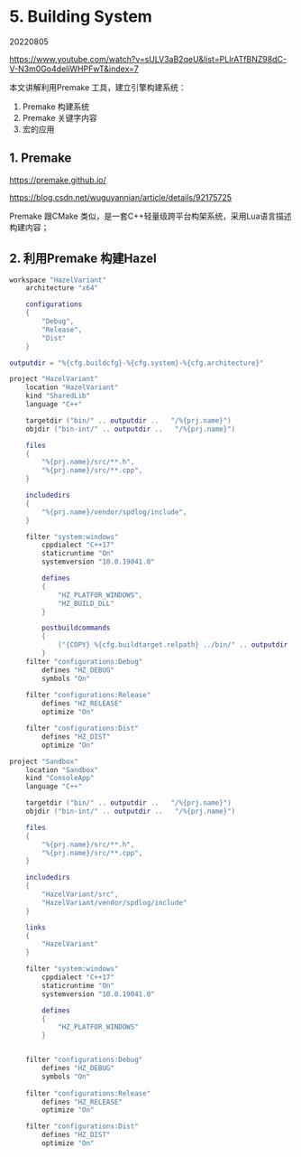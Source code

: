 # 5. Building System

20220805

https://www.youtube.com/watch?v=sULV3aB2qeU&list=PLlrATfBNZ98dC-V-N3m0Go4deliWHPFwT&index=7



本文讲解利用Premake 工具，建立引擎构建系统：

1. Premake 构建系统
2. Premake 关键字内容
2. 宏的应用

## 1. Premake

https://premake.github.io/

https://blog.csdn.net/wuguyannian/article/details/92175725

Premake 跟CMake 类似，是一套C++轻量级跨平台构架系统，采用Lua语言描述构建内容；



## 2. 利用Premake 构建Hazel

```lua
workspace "HazelVariant"
	architecture "x64"

	configurations 
	{
		"Debug",
		"Release",
		"Dist"
	}

outputdir = "%{cfg.buildcfg}-%{cfg.system}-%{cfg.architecture}"

project "HazelVariant"
	location "HazelVariant"
	kind "SharedLib"
	language "C++"

	targetdir ("bin/" .. outputdir ..   "/%{prj.name}")
	objdir ("bin-int/" .. outputdir ..   "/%{prj.name}")

	files 
	{ 
		"%{prj.name}/src/**.h", 
		"%{prj.name}/src/**.cpp",
	}

	includedirs
	{
		"%{prj.name}/vendor/spdlog/include",
	}

	filter "system:windows"
		cppdialect "C++17"
		staticruntime "On"
		systemversion "10.0.19041.0"

		defines
		{
			"HZ_PLATFOR_WINDOWS",
			"HZ_BUILD_DLL"
		}

		postbuildcommands 
		{ 
			("{COPY} %{cfg.buildtarget.relpath} ../bin/" .. outputdir .. "/Sandbox")
		}
	filter "configurations:Debug"
		defines "HZ_DEBUG"
		symbols "On"
		
	filter "configurations:Release"
		defines "HZ_RELEASE"
		optimize "On"

	filter "configurations:Dist"
		defines "HZ_DIST"
		optimize "On"

project "Sandbox"
	location "Sandbox"
	kind "ConsoleApp"
	language "C++"

	targetdir ("bin/" .. outputdir ..   "/%{prj.name}")
	objdir ("bin-int/" .. outputdir ..   "/%{prj.name}")

	files 
	{ 
		"%{prj.name}/src/**.h", 
		"%{prj.name}/src/**.cpp",
	}

	includedirs 
	{
		"HazelVariant/src",
		"HazelVariant/vendor/spdlog/include"
	}

	links
	{
		"HazelVariant"
	}

	filter "system:windows"
		cppdialect "C++17"
		staticruntime "On"
		systemversion "10.0.19041.0"

		defines
		{
			"HZ_PLATFOR_WINDOWS"
		}


	filter "configurations:Debug"
		defines "HZ_DEBUG"
		symbols "On"
		
	filter "configurations:Release"
		defines "HZ_RELEASE"
		optimize "On"

	filter "configurations:Dist"
		defines "HZ_DIST"
		optimize "On"
```





